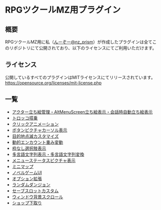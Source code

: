 # RPGツクールMZ用プラグイン

## 概要
RPGツクールMZ用に私（[んーぞー@nz_prism](https://twitter.com/nz_prism)）が作成したプラグインは全てこのリポジトリにて公開されており、以下のライセンスにてご利用いただけます。

## ライセンス
公開しているすべてのプラグインはMITライセンスにてリリースされています。  
https://opensource.org/licenses/mit-license.php

## 一覧
- [アクター立ち絵管理・AltMenuScreen立ち絵表示・会話時自動立ち絵表示](https://github.com/nz-prism/RPG-Maker-MZ/tree/master/ActorPictures)
- [トロッコ搭乗](https://github.com/nz-prism/RPG-Maker-MZ/tree/master/CartRide)
- [クリックアニメーション](https://github.com/nz-prism/RPG-Maker-MZ/tree/master/ClickAnimation)
- [ボタンピクチャカーソル表示](https://github.com/nz-prism/RPG-Maker-MZ/tree/master/CursorApplicationToButtonPicture)
- [目的地点滅カスタマイズ](https://github.com/nz-prism/RPG-Maker-MZ/tree/master/DestinationSpriteCustom)
- [動的エンカウント重み変動](https://github.com/nz-prism/RPG-Maker-MZ/tree/master/DynamicEncounterWeight)
- [枠なし選択肢表示](https://github.com/nz-prism/RPG-Maker-MZ/tree/master/FramelessChoiceList)
- [多言語文字列表示・多言語文字列変換](https://github.com/nz-prism/RPG-Maker-MZ/tree/master/I18NTexts)
- [メニューステータスピクチャ表示](https://github.com/nz-prism/RPG-Maker-MZ/tree/master/MenuStatusPictures)
- [ミニマップ](https://github.com/nz-prism/RPG-Maker-MZ/tree/master/Minimap)
- [ノベルゲームUI](https://github.com/nz-prism/RPG-Maker-MZ/tree/master/NovelGameUI)
- [オプション拡張](https://github.com/nz-prism/RPG-Maker-MZ/tree/master/OptionEx)
- [ランダムダンジョン](https://github.com/nz-prism/RPG-Maker-MZ/tree/master/RandomDungeon)
- [セーブスロットカスタム](https://github.com/nz-prism/RPG-Maker-MZ/tree/master/SaveSlotCustom)
- [ウィンドウ背景スクロール](https://github.com/nz-prism/RPG-Maker-MZ/tree/master/ScrollingWindowBack)
- [ショップ下取り](https://github.com/nz-prism/RPG-Maker-MZ/tree/master/ShopTradein)